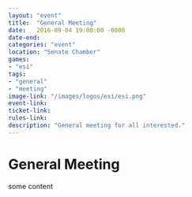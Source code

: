 ```yaml
---
layout: "event"
title:  "General Meeting"
date:   2016-09-04 19:00:00 -0000
date-end:
categories: "event"
location: "Senate Chamber"
games:
- "esi"
tags:
- "general"
- "meeting"
image-link: "/images/logos/esi/esi.png"
event-link:
ticket-link:
rules-link:
description: "General meeting for all interested."
---
```

# General Meeting


some content
